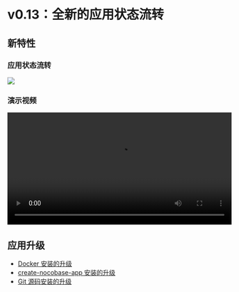 # v0.13：全新的应用状态流转

## 新特性

### 应用状态流转

<img src="https://nocobase.oss-cn-beijing.aliyuncs.com/57c8e420be0c9c27392d793d5073c060.png" />

### 演示视频

<video controls width="100%">
  <source src="https://nocobase.oss-cn-beijing.aliyuncs.com/6430cb4ca6310724a7c25a256bce995f.mp4" type="video/mp4" />
</video>

## 应用升级

- [Docker 安装的升级](/welcome/getting-started/upgrading/docker-compose)
- [create-nocobase-app 安装的升级](/welcome/getting-started/upgrading/create-nocobase-app)
- [Git 源码安装的升级](/welcome/getting-started/upgrading/git-clone)
